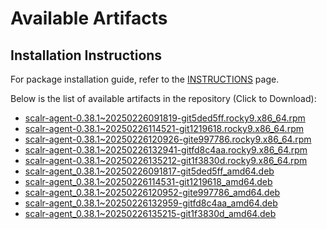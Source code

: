 # Available Artifacts

## Installation Instructions

For package installation guide, refer to the [INSTRUCTIONS](INSTRUCTIONS.md) page.

Below is the list of available artifacts in the repository (Click to Download):

- [scalr-agent-0.38.1~20250226091819-git5ded5ff.rocky9.x86_64.rpm](https://github.com/Scalr/downloads/raw/test-artifacts-branch/artifacts/scalr-agent-0.38.1~20250226091819-git5ded5ff.rocky9.x86_64.rpm?download=)
- [scalr-agent-0.38.1~20250226114521-git1219618.rocky9.x86_64.rpm](https://github.com/Scalr/downloads/raw/test-artifacts-branch/artifacts/scalr-agent-0.38.1~20250226114521-git1219618.rocky9.x86_64.rpm?download=)
- [scalr-agent-0.38.1~20250226120926-gite997786.rocky9.x86_64.rpm](https://github.com/Scalr/downloads/raw/test-artifacts-branch/artifacts/scalr-agent-0.38.1~20250226120926-gite997786.rocky9.x86_64.rpm?download=)
- [scalr-agent-0.38.1~20250226132941-gitfd8c4aa.rocky9.x86_64.rpm](https://github.com/Scalr/downloads/raw/test-artifacts-branch/artifacts/scalr-agent-0.38.1~20250226132941-gitfd8c4aa.rocky9.x86_64.rpm?download=)
- [scalr-agent-0.38.1~20250226135212-git1f3830d.rocky9.x86_64.rpm](https://github.com/Scalr/downloads/raw/test-artifacts-branch/artifacts/scalr-agent-0.38.1~20250226135212-git1f3830d.rocky9.x86_64.rpm?download=)
- [scalr-agent_0.38.1~20250226091817-git5ded5ff_amd64.deb](https://github.com/Scalr/downloads/raw/test-artifacts-branch/artifacts/scalr-agent_0.38.1~20250226091817-git5ded5ff_amd64.deb?download=)
- [scalr-agent_0.38.1~20250226114531-git1219618_amd64.deb](https://github.com/Scalr/downloads/raw/test-artifacts-branch/artifacts/scalr-agent_0.38.1~20250226114531-git1219618_amd64.deb?download=)
- [scalr-agent_0.38.1~20250226120952-gite997786_amd64.deb](https://github.com/Scalr/downloads/raw/test-artifacts-branch/artifacts/scalr-agent_0.38.1~20250226120952-gite997786_amd64.deb?download=)
- [scalr-agent_0.38.1~20250226132959-gitfd8c4aa_amd64.deb](https://github.com/Scalr/downloads/raw/test-artifacts-branch/artifacts/scalr-agent_0.38.1~20250226132959-gitfd8c4aa_amd64.deb?download=)
- [scalr-agent_0.38.1~20250226135215-git1f3830d_amd64.deb](https://github.com/Scalr/downloads/raw/test-artifacts-branch/artifacts/scalr-agent_0.38.1~20250226135215-git1f3830d_amd64.deb?download=)

